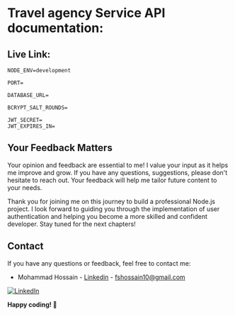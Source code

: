 # Travel agency Service API documentation:

## Live Link: 

```.env
NODE_ENV=development

PORT=

DATABASE_URL=

BCRYPT_SALT_ROUNDS=

JWT_SECRET=
JWT_EXPIRES_IN=

```

## Your Feedback Matters

Your opinion and feedback are essential to me! I value your input as it helps me improve and grow. If you have any questions, suggestions, please don't hesitate to reach out. Your feedback will help me tailor future content to your needs.

Thank you for joining me on this journey to build a professional Node.js project. I look forward to guiding you through the implementation of user authentication and helping you become a more skilled and confident developer. Stay tuned for the next chapters!

## Contact

If you have any questions or feedback, feel free to contact me:

- Mohammad Hossain - [Linkedin](https://www.linkedin.com/in/hossain1011/) - fshossain10@gmail.com

[![LinkedIn][linkedin-shield]][linkedin-url]

[linkedin-shield]: https://img.shields.io/badge/-LinkedIn-black.svg?style=for-the-badge&logo=linkedin&colorB=555
[linkedin-url]: https://www.linkedin.com/in/hossain1011/

**Happy coding! 🚀**
